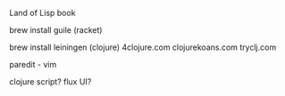 Land of Lisp book

brew install guile (racket)

brew install leiningen (clojure)
        4clojure.com
        clojurekoans.com
        tryclj.com

paredit - vim

clojure script? flux UI?

